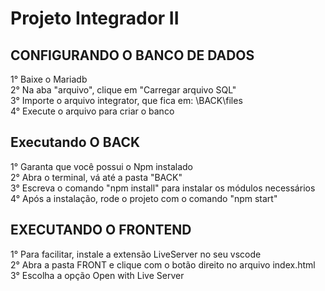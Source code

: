 # Projeto Integrador II

## CONFIGURANDO O BANCO DE DADOS
1° Baixe o Mariadb </br>
2° Na aba "arquivo", clique em "Carregar arquivo SQL" </br>
3° Importe o arquivo integrator, que fica em: \BACK\files </br>
4° Execute o arquivo para criar o banco </br>

## Executando O BACK
1° Garanta que você possui o Npm instalado </br>
2° Abra o terminal, vá até a pasta "BACK" </br>
3° Escreva o comando "npm install" para instalar os módulos necessários </br>
4° Após a instalação, rode o projeto com o comando "npm start" </br>

## EXECUTANDO O FRONTEND
1° Para facilitar, instale a extensão LiveServer no seu vscode </br>
2° Abra a pasta FRONT e clique com o botão direito no arquivo index.html </br>
3° Escolha a opção Open with Live Server </br>
